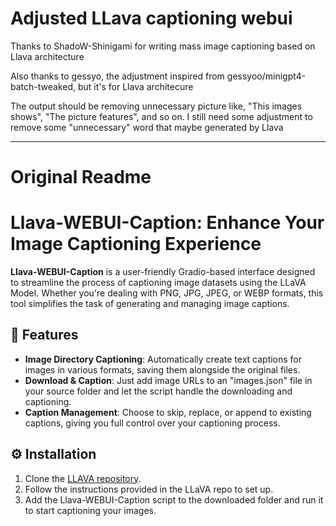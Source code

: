 # Adjusted LLava captioning webui
Thanks to ShadoW-Shinigami for writing mass image captioning based on Llava architecture

Also thanks to gessyo, the adjustment inspired from gessyoo/minigpt4-batch-tweaked, but it's for Llava architecure

The output should be removing unnecessary picture like, "This images shows", "The picture features", and so on. I still need some adjustment to remove some "unnecessary" word that maybe generated by Llava

____________________________________________________________________
# Original Readme

# Llava-WEBUI-Caption: Enhance Your Image Captioning Experience

**Llava-WEBUI-Caption** is a user-friendly Gradio-based interface designed to streamline the process of captioning image datasets using the LLaVA Model. Whether you're dealing with PNG, JPG, JPEG, or WEBP formats, this tool simplifies the task of generating and managing image captions.

## 🌟 Features
- **Image Directory Captioning**: Automatically create text captions for images in various formats, saving them alongside the original files.
- **Download & Caption**: Just add image URLs to an "images.json" file in your source folder and let the script handle the downloading and captioning.
- **Caption Management**: Choose to skip, replace, or append to existing captions, giving you full control over your captioning process.

## ⚙️ Installation
1. Clone the [LLAVA repository](https://github.com/haotian-liu/LLaVA).
2. Follow the instructions provided in the LLaVA repo to set up.
3. Add the Llava-WEBUI-Caption script to the downloaded folder and run it to start captioning your images.
